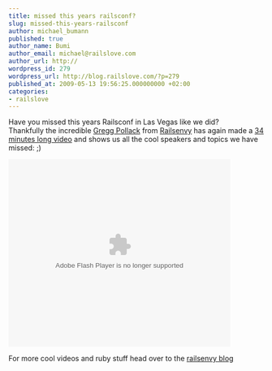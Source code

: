 ```yaml
---
title: missed this years railsconf?
slug: missed-this-years-railsconf
author: michael_bumann
published: true
author_name: Bumi
author_email: michael@railslove.com
author_url: http://
wordpress_id: 279
wordpress_url: http://blog.railslove.com/?p=279
published_at: 2009-05-13 19:56:25.000000000 +02:00
categories:
- railslove
---
```

<p>Have you missed this years Railsconf in Las Vegas like we did? <br />
Thankfully the incredible <a href="http://twitter.com/greggpollack">Gregg Pollack</a> from <a href="http://railsenvy.com">Railsenvy</a> has again made a <a href="http://www.railsenvy.com/2009/5/13/railsconf-video-2">34 minutes long video</a> and shows us all the cool speakers and topics we have missed: ;)
</p>
<div>
<object classid="clsid:D27CDB6E-AE6D-11cf-96B8-444553540000" width="437" height="370" id="viddler"><param name="movie" value="http://www.viddler.com/player/77dcfacf/" /><param name="allowScriptAccess" value="always" /><param name="allowFullScreen" value="true" /><embed src="http://www.viddler.com/player/77dcfacf/" width="437" height="370" type="application/x-shockwave-flash" allowScriptAccess="always" allowFullScreen="true" name="viddler" ></embed></object>
</div>
<p>
For more cool videos and ruby stuff head over to the <a href="http://www.railsenvy.com">railsenvy blog</a> 

